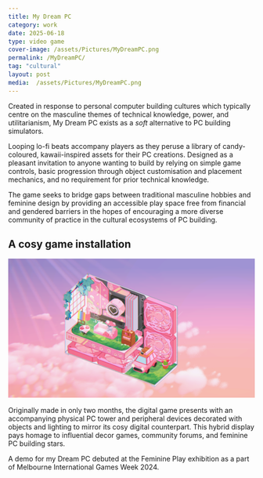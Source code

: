 ```yaml
---
title: My Dream PC
category: work
date: 2025-06-18
type: video game
cover-image: /assets/Pictures/MyDreamPC.png
permalink: /MyDreamPC/
tag: "cultural"
layout: post
media:  /assets/Pictures/MyDreamPC.png
---
```

Created in response to personal computer building cultures which typically centre on the masculine themes of technical knowledge, power, and utilitarianism, My Dream PC exists as a *soft* alternative to PC building simulators.

Looping lo-fi beats accompany players as they peruse a library of candy-coloured, kawaii-inspired assets for their PC creations. Designed as a pleasant invitation to anyone wanting to build by relying on simple game controls, basic progression through object customisation and placement mechanics, and no requirement for prior technical knowledge.

The game seeks to bridge gaps between traditional masculine hobbies and feminine design by providing an accessible play space free from financial and gendered barriers in the hopes of encouraging a more diverse community of practice in the cultural ecosystems of PC building.

## A cosy game installation

![Sub Image](/assets/Pictures/MyDreamPC.png)

Originally made in only two months, the digital game presents with an accompanying physical PC tower and peripheral devices decorated with objects and lighting to mirror its cosy digital counterpart. This hybrid display pays homage to influential decor games, community forums, and feminine PC building stars.

A demo for my Dream PC debuted at the Feminine Play exhibition as a part of Melbourne International Games Week 2024.
